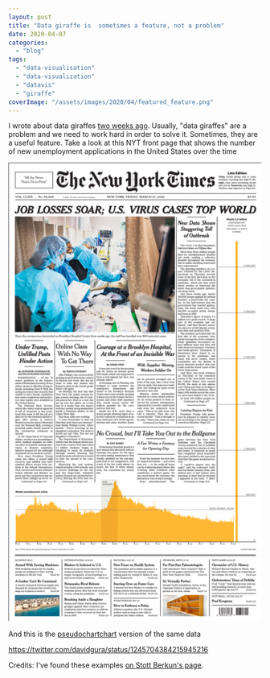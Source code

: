 ```yaml
---
layout: post
title: "Data giraffe is  sometimes a feature, not a problem"
date: 2020-04-07
categories: 
  - "blog"
tags: 
  - "data-visualisation"
  - "data-visualization"
  - "datavis"
  - "giraffe"
coverImage: "/assets/images/2020/04/featured_feature.png"
---
```


I wrote about data giraffes [two weeks ago](https://gorelik.net/2020/03/18/an-interesting-solution-to-data-giraffes/). Usually, "data giraffes" are a problem and we need to work hard in order to solve it. Sometimes, they are a useful feature. Take a look at this NYT front page that shows the number of new unemployment applications in the United States over the time

![](/assets/images/2020/04/nytimes-567x1024.png)

And this is the [pseudochartchart](https://gorelik.net/2019/09/09/pseudochart-its-like-a-pseudocode-but-for-charts/) version of the same data

https://twitter.com/davidgura/status/1245704384215945216

Credits: I've found these examples [on Stott Berkun's page](https://scottberkun.com/2020/design-during-pandemic/).
